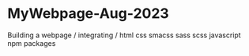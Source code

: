 # MyWebpage-Aug-2023
Building a webpage / integrating / html css smacss sass scss javascript npm packages 
